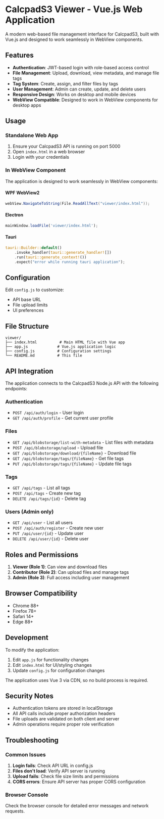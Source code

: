 # CalcpadS3 Viewer - Vue.js Web Application

A modern web-based file management interface for CalcpadS3, built with Vue.js and designed to work seamlessly in WebView components.

## Features

- **Authentication**: JWT-based login with role-based access control
- **File Management**: Upload, download, view metadata, and manage file tags
- **Tag System**: Create, assign, and filter files by tags
- **User Management**: Admin can create, update, and delete users
- **Responsive Design**: Works on desktop and mobile devices
- **WebView Compatible**: Designed to work in WebView components for desktop apps

## Usage

### Standalone Web App
1. Ensure your CalcpadS3 API is running on port 5000
2. Open `index.html` in a web browser
3. Login with your credentials

### In WebView Component
The application is designed to work seamlessly in WebView components:

#### WPF WebView2
```csharp
webView.NavigateToString(File.ReadAllText("viewer/index.html"));
```

#### Electron
```javascript
mainWindow.loadFile('viewer/index.html');
```

#### Tauri
```rust
tauri::Builder::default()
    .invoke_handler(tauri::generate_handler![])
    .run(tauri::generate_context!())
    .expect("error while running tauri application");
```

## Configuration

Edit `config.js` to customize:
- API base URL
- File upload limits
- UI preferences

## File Structure

```
viewer/
├── index.html          # Main HTML file with Vue app
├── app.js             # Vue.js application logic
├── config.js          # Configuration settings
└── README.md          # This file
```

## API Integration

The application connects to the CalcpadS3 Node.js API with the following endpoints:

### Authentication
- `POST /api/auth/login` - User login
- `GET /api/auth/profile` - Get current user profile

### Files
- `GET /api/blobstorage/list-with-metadata` - List files with metadata
- `POST /api/blobstorage/upload` - Upload file
- `GET /api/blobstorage/download/{fileName}` - Download file
- `GET /api/blobstorage/tags/{fileName}` - Get file tags
- `PUT /api/blobstorage/tags/{fileName}` - Update file tags

### Tags
- `GET /api/tags` - List all tags
- `POST /api/tags` - Create new tag
- `DELETE /api/tags/{id}` - Delete tag

### Users (Admin only)
- `GET /api/user` - List all users
- `POST /api/auth/register` - Create new user
- `PUT /api/user/{id}` - Update user
- `DELETE /api/user/{id}` - Delete user

## Roles and Permissions

1. **Viewer (Role 1)**: Can view and download files
2. **Contributor (Role 2)**: Can upload files and manage tags
3. **Admin (Role 3)**: Full access including user management

## Browser Compatibility

- Chrome 88+
- Firefox 78+
- Safari 14+
- Edge 88+

## Development

To modify the application:

1. Edit `app.js` for functionality changes
2. Edit `index.html` for UI/styling changes
3. Update `config.js` for configuration changes

The application uses Vue 3 via CDN, so no build process is required.

## Security Notes

- Authentication tokens are stored in localStorage
- All API calls include proper authorization headers
- File uploads are validated on both client and server
- Admin operations require proper role verification

## Troubleshooting

### Common Issues

1. **Login fails**: Check API URL in config.js
2. **Files don't load**: Verify API server is running
3. **Upload fails**: Check file size limits and permissions
4. **CORS errors**: Ensure API server has proper CORS configuration

### Browser Console

Check the browser console for detailed error messages and network requests.